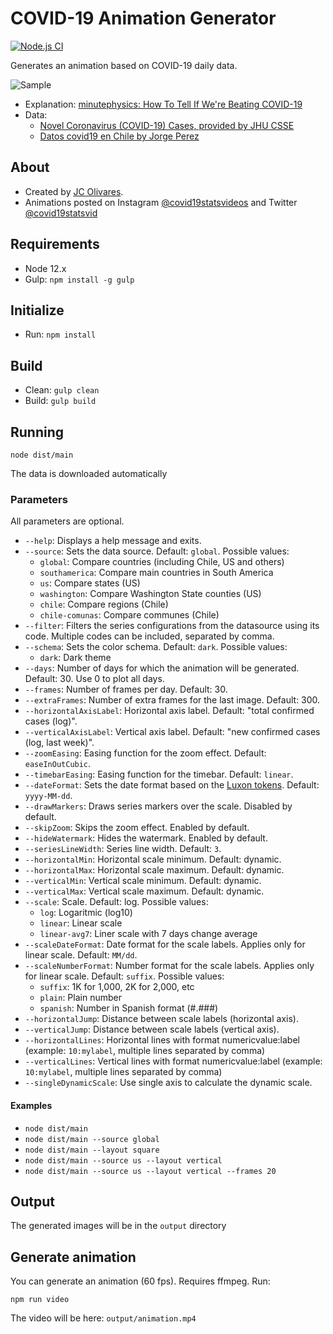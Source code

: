 # COVID-19 Animation Generator

[![Node.js CI](https://github.com/juancri/covid19-animation-generator/workflows/Node.js%20CI/badge.svg)](https://github.com/juancri/covid19-animation-generator/actions)

Generates an animation based on COVID-19 daily data.

![Sample](sample.gif)

- Explanation: [minutephysics: How To Tell If We're Beating COVID-19](https://www.youtube.com/watch?v=54XLXg4fYsc)
- Data:
  - [Novel Coronavirus (COVID-19) Cases, provided by JHU CSSE](https://github.com/CSSEGISandData/COVID-19)
  - [Datos covid19 en Chile by Jorge Perez](https://github.com/jorgeperezrojas/covid19-data)

## About

- Created by [JC Olivares](https://twitter.com/juancriolivares).
- Animations posted on Instagram [@covid19statsvideos](https://instagram.com/covid19statsvideos) and Twitter [@covid19statsvid](https://twitter.com/covid19statsvid)

## Requirements

- Node 12.x
- Gulp: ```npm install -g gulp```

## Initialize

- Run: ```npm install```

## Build

- Clean: ```gulp clean```
- Build: ```gulp build```

## Running

```node dist/main```

The data is downloaded automatically

### Parameters

All parameters are optional.

- ```--help```: Displays a help message and exits.
- ```--source```: Sets the data source. Default: ```global```. Possible values:
  - ```global```: Compare countries (including Chile, US and others)
  - ```southamerica```: Compare main countries in South America
  - ```us```: Compare states (US)
  - ```washington```: Compare Washington State counties (US)
  - ```chile```: Compare regions (Chile)
  - ```chile-comunas```: Compare communes (Chile)
- ```--filter```: Filters the series configurations from the datasource using its code. Multiple codes can be included, separated by comma.
- ```--schema```: Sets the color schema. Default: ```dark```. Possible values:
  - ```dark```: Dark theme
- ```--days```: Number of days for which the animation will be generated. Default: 30. Use 0 to plot all days.
- ```--frames```: Number of frames per day. Default: 30.
- ```--extraFrames```: Number of extra frames for the last image. Default: 300.
- ```--horizontalAxisLabel```: Horizontal axis label. Default: "total confirmed cases (log)".
- ```--verticalAxisLabel```: Vertical axis label. Default: "new confirmed cases (log, last week)".
- ```--zoomEasing```: Easing function for the zoom effect. Default: ```easeInOutCubic```.
- ```--timebarEasing```: Easing function for the timebar. Default: ```linear```.
- ```--dateFormat```: Sets the date format based on the [Luxon tokens](https://moment.github.io/luxon/docs/manual/formatting.html#table-of-tokens). Default: ```yyyy-MM-dd```.
- ```--drawMarkers```: Draws series markers over the scale. Disabled by default.
- ```--skipZoom```: Skips the zoom effect. Enabled by default.
- ```--hideWatermark```: Hides the watermark. Enabled by default.
- ```--seriesLineWidth```: Series line width. Default: ```3```.
- ```--horizontalMin```: Horizontal scale minimum. Default: dynamic.
- ```--horizontalMax```: Horizontal scale maximum. Default: dynamic.
- ```--verticalMin```: Vertical scale minimum. Default: dynamic.
- ```--verticalMax```: Vertical scale maximum. Default: dynamic.
- ```--scale```: Scale. Default: log. Possible values:
  - ```log```: Logaritmic (log10)
  - ```linear```: Linear scale
  - ```linear-avg7```: Liner scale with 7 days change average
- ```--scaleDateFormat```: Date format for the scale labels. Applies only for linear scale. Default: ```MM/dd```.
- ```--scaleNumberFormat```: Number format for the scale labels. Applies only for linear scale. Default: ```suffix```. Possible values:
  - ```suffix```: 1K for 1,000, 2K for 2,000, etc
  - ```plain```: Plain number
  - ```spanish```: Number in Spanish format (#.###)
- ```--horizontalJump```: Distance between scale labels (horizontal axis).
- ```--verticalJump```: Distance between scale labels (vertical axis).
- ```--horizontalLines```: Horizontal lines with format numericvalue:label (example: ```10:mylabel```, multiple lines separated by comma)
- ```--verticalLines```: Vertical lines with format numericvalue:label (example: ```10:mylabel```, multiple lines separated by comma)
- ```--singleDynamicScale```: Use single axis to calculate the dynamic scale.

#### Examples

- ```node dist/main```
- ```node dist/main --source global```
- ```node dist/main --layout square```
- ```node dist/main --source us --layout vertical```
- ```node dist/main --source us --layout vertical --frames 20```

## Output

The generated images will be in the ```output``` directory

## Generate animation

You can generate an animation (60 fps). Requires ffmpeg. Run:

```
npm run video
```

The video will be here: ```output/animation.mp4```
